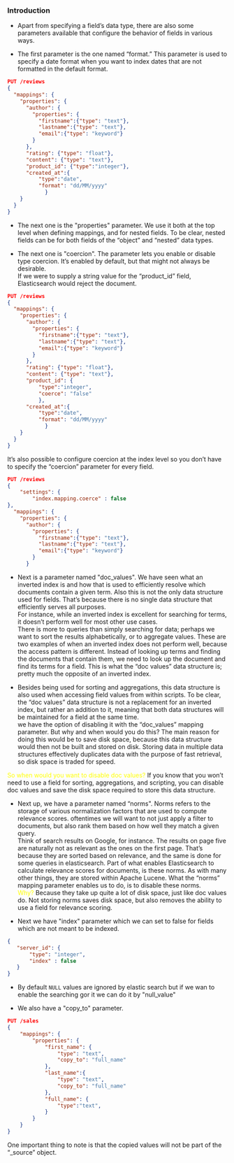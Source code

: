 ### Introduction

- Apart from specifying a field’s data type, there are also some parameters available that configure the behavior of fields in various ways.

- The first parameter is the one named “format.”
This parameter is used to specify a date format when you want to index dates that are not
formatted in the default format.

```JSON
PUT /reviews
{
  "mappings": {
    "properties": {
      "author": {
        "properties": {
          "firstname":{"type": "text"},
          "lastname":{"type": "text"},
          "email":{"type": "keyword"}
        }
      },
      "rating": {"type": "float"},
      "content": {"type": "text"},
      "product_id": {"type":"integer"},
      "created_at":{
          "type":"date",
          "format": "dd/MM/yyyy"
            }
    }
  }
}
```

- The next one is the "properties" parameter. We use it both at the top level when defining mappings, and for nested fields. To be clear, nested fields can be for both fields of the “object” and “nested” data types.

- The next one is "coercion". The parameter lets you enable or disable type coercion. It’s enabled by default, but that might not always be desirable.  
If we were to supply a string value for the “product_id” field, Elasticsearch would reject the document.

```JSON
PUT /reviews
{
  "mappings": {
    "properties": {
      "author": {
        "properties": {
          "firstname":{"type": "text"},
          "lastname":{"type": "text"},
          "email":{"type": "keyword"}
        }
      },
      "rating": {"type": "float"},
      "content": {"type": "text"},
      "product_id": {
          "type":"integer",
          "coerce": "false"
          },
      "created_at":{
          "type":"date",
          "format": "dd/MM/yyyy"
            }
    }
  }
}
```
It’s also possible to configure coercion at the index level so you don’t have to
specify the “coercion” parameter for every field.
```JSON
PUT /reviews
{
    "settings": {
        "index.mapping.coerce" : false
},
  "mappings": {
    "properties": {
      "author": {
        "properties": {
          "firstname":{"type": "text"},
          "lastname":{"type": "text"},
          "email":{"type": "keyword"}
        }
      }
```

- Next is a parameter named "doc_values". We have seen what an inverted index is and how that is used to efficiently resolve which
documents contain a given term. Also this is not the only data structure used for fields. That’s because there is no single data structure that efficiently serves all purposes.  
For instance, while an inverted index is excellent for searching for terms, it doesn’t perform well for most other use cases.  
There is more to queries than simply searching for data; perhaps we want to sort the results
alphabetically, or to aggregate values.
These are two examples of when an inverted index does not perform well, because the access
pattern is different.
Instead of looking up terms and finding the documents that contain them, we need to look
up the document and find its terms for a field.
This is what the “doc values” data structure is; pretty much the opposite of an inverted index.

- Besides being used for sorting and aggregations, this data structure is also used when accessing field values from within scripts.  To be clear, the “doc values” data structure is not a replacement for an inverted index,
but rather an addition to it, meaning that both data structures will be maintained for a field at the same time.  
we have the option of disabling it with the “doc_values” mapping parameter.
But why and when would you do this?
The main reason for doing this would be to save disk space, because this data structure
would then not be built and stored on disk.
Storing data in multiple data structures effectively duplicates data with the purpose of fast retrieval,
so disk space is traded for speed.

<span style="color:yellow">So when would you want to disable doc values? </span>
If you know that you won’t need to use a field for sorting, aggregations, and scripting,
you can disable doc values and save the disk space required to store this data structure.

- Next up, we have a parameter named “norms". Norms refers to the storage of various normalization factors that are used to compute relevance scores. oftentimes we will want to not just apply a filter to documents, but also rank them based on how well they match a given query.  
Think of search results on Google, for instance.
The results on page five are naturally not as relevant as the ones on the first page.
That’s because they are sorted based on relevance, and the same is done for some queries in elasticsearch. Part of what enables Elasticsearch to calculate relevance scores for documents, is these norms. As with many other things, they are stored within Apache Lucene. What the “norms” mapping parameter enables us to do, is to disable these norms.  
 <span style="color: yellow;"> Why? </span>
Because they take up quite a lot of disk space, just like doc values do. Not storing norms saves disk space, but also removes the ability to use a field for relevance scoring.

- Next we have "index" parameter which we can set to false for fields which are not meant to be indexed. 
```JSON
{
   "server_id": {
       "type": "integer",
       "index" : false
   } 
}
```
- By default ```NULL``` values are ignored by elastic search but if we wan to enable the searching gor it we can do it by 
"null_value" 

- We also have a "copy_to" parameter.
```JSON
PUT /sales
{
    "mappings": {
        "properties": {
            "first_name": {
                "type": "text",
                "copy_to": "full_name"
            },
            "last_name":{
                "type": "text",
                "copy_to": "full_name"
            },
            "full_name": {
                "type":"text",
            }
        }
    }
}
```
One important thing to note is that the copied values will not be part of the “_source” object.